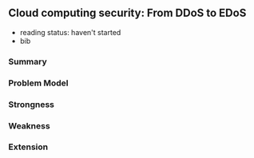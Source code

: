 ## Cloud computing security: From DDoS to EDoS

- reading status: haven't started
- bib


### Summary


### Problem Model

### Strongness

### Weakness

### Extension

